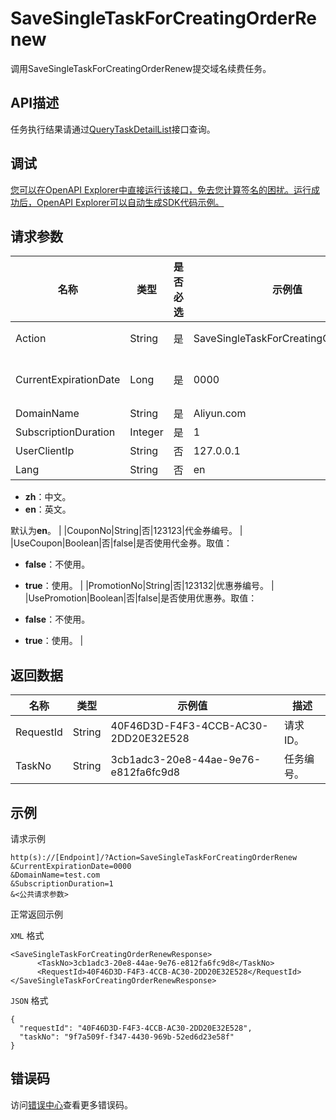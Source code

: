 # SaveSingleTaskForCreatingOrderRenew

调用SaveSingleTaskForCreatingOrderRenew提交域名续费任务。

## API描述

任务执行结果请通过[QueryTaskDetailList](~~67710~~)接口查询。

## 调试

[您可以在OpenAPI Explorer中直接运行该接口，免去您计算签名的困扰。运行成功后，OpenAPI Explorer可以自动生成SDK代码示例。](https://api.aliyun.com/#product=Domain&api=SaveSingleTaskForCreatingOrderRenew&type=RPC&version=2018-01-29)

## 请求参数

|名称|类型|是否必选|示例值|描述|
|--|--|----|---|--|
|Action|String|是|SaveSingleTaskForCreatingOrderRenew|系统规定参数。取值：**SaveSingleTaskForCreatingOrderRenew**。 |
|CurrentExpirationDate|Long|是|0000|域名当前的到期时间，计算方式为UTC时间1970年1月1日0点距离域名当前到期时间的毫秒数。 |
|DomainName|String|是|Aliyun.com|需要续费的域名。 |
|SubscriptionDuration|Integer|是|1|续费年限值，范围：**1**年~**10**年。 |
|UserClientIp|String|否|127.0.0.1|用户IP，可设置为**127.0.0.1**。 |
|Lang|String|否|en|接口返回错误信息语言。取值：

 -   **zh**：中文。
-   **en**：英文。

 默认为**en**。 |
|CouponNo|String|否|123123|代金券编号。 |
|UseCoupon|Boolean|否|false|是否使用代金券。取值：

 -   **false**：不使用。
-   **true**：使用。 |
|PromotionNo|String|否|123132|优惠券编号。 |
|UsePromotion|Boolean|否|false|是否使用优惠券。取值：

 -   **false**：不使用。
-   **true**：使用。 |

## 返回数据

|名称|类型|示例值|描述|
|--|--|---|--|
|RequestId|String|40F46D3D-F4F3-4CCB-AC30-2DD20E32E528|请求ID。 |
|TaskNo|String|3cb1adc3-20e8-44ae-9e76-e812fa6fc9d8|任务编号。 |

## 示例

请求示例

```
http(s)://[Endpoint]/?Action=SaveSingleTaskForCreatingOrderRenew
&CurrentExpirationDate=0000
&DomainName=test.com
&SubscriptionDuration=1
&<公共请求参数>
```

正常返回示例

`XML` 格式

```
<SaveSingleTaskForCreatingOrderRenewResponse>
      <TaskNo>3cb1adc3-20e8-44ae-9e76-e812fa6fc9d8</TaskNo>
      <RequestId>40F46D3D-F4F3-4CCB-AC30-2DD20E32E528</RequestId>
</SaveSingleTaskForCreatingOrderRenewResponse>
```

`JSON` 格式

```
{
  "requestId": "40F46D3D-F4F3-4CCB-AC30-2DD20E32E528",
  "taskNo": "9f7a509f-f347-4430-969b-52ed6d23e58f"
}
```

## 错误码

访问[错误中心](https://error-center.alibabacloud.com/status/product/Domain)查看更多错误码。

